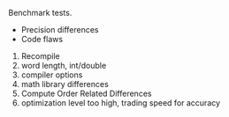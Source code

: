 Benchmark tests.
* Precision differences
* Code flaws

1. Recompile
2. word length, int/double
3. compiler options
4. math library differences
5. Compute Order Related Differences
6. optimization level too high, trading speed for accuracy